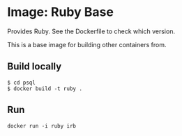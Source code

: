 # Image: Ruby Base

Provides Ruby. See the Dockerfile to check which version.

This is a base image for building other containers from.

## Build locally

```
$ cd psql
$ docker build -t ruby .
```

## Run

```
docker run -i ruby irb
```
